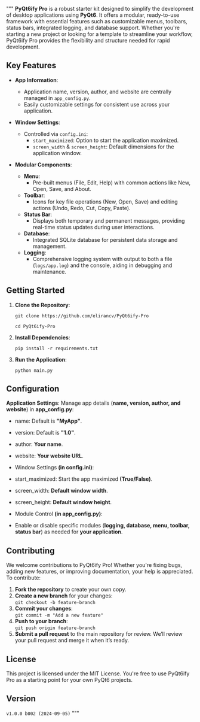 """
**PyQt6ify Pro** is a robust starter kit designed to simplify the development of desktop applications using **PyQt6**. It offers a modular, ready-to-use framework with essential features such as customizable menus, toolbars, status bars, integrated logging, and database support. Whether you're starting a new project or looking for a template to streamline your workflow, PyQt6ify Pro provides the flexibility and structure needed for rapid development.

## Key Features
- **App Information**:
  - Application name, version, author, and website are centrally managed in `app_config.py`.
  - Easily customizable settings for consistent use across your application.

- **Window Settings**:
  - Controlled via `config.ini`:
    - `start_maximized`: Option to start the application maximized.
    - `screen_width` & `screen_height`: Default dimensions for the application window.

- **Modular Components**:
  - **Menu**:
    - Pre-built menus (File, Edit, Help) with common actions like New, Open, Save, and About.
  - **Toolbar**:
    - Icons for key file operations (New, Open, Save) and editing actions (Undo, Redo, Cut, Copy, Paste).
  - **Status Bar**:
    - Displays both temporary and permanent messages, providing real-time status updates during user interactions.
  - **Database**:
    - Integrated SQLite database for persistent data storage and management.
  - **Logging**:
    - Comprehensive logging system with output to both a file (`logs/app.log`) and the console, aiding in debugging and maintenance.

## Getting Started

1. **Clone the Repository**:

    `git clone https://github.com/elirancv/PyQt6ify-Pro`

    `cd PyQt6ify-Pro`

2. **Install Dependencies**:

    `pip install -r requirements.txt`

3. **Run the Application**:

    `python main.py`


## Configuration
**Application Settings**:
Manage app details (**name, version, author, and website**) in **app_config.py**:
- name: Default is **"MyApp"**.
- version: Default is **"1.0"**.
- author: **Your name**.
- website: **Your website URL**.
- Window Settings **(in config.ini)**:

- start_maximized: Start the app maximized **(True/False)**.
- screen_width: **Default window width**.
- screen_height: **Default window height**.
- Module Control **(in app_config.py)**:

- Enable or disable specific modules (**logging, database, menu, toolbar, status bar**) as needed for **your application**.

## Contributing
We welcome contributions to PyQt6ify Pro! Whether you're fixing bugs, adding new features, or improving documentation, your help is appreciated. To contribute:

1. **Fork the repository** to create your own copy.
2. **Create a new branch** for your changes:  
   `git checkout -b feature-branch`
3. **Commit your changes**:  
   `git commit -m "Add a new feature"`
4. **Push to your branch**:  
   `git push origin feature-branch`
5. **Submit a pull request** to the main repository for review.
We’ll review your pull request and merge it when it’s ready.

## License
This project is licensed under the MIT License. You're free to use PyQt6ify Pro as a starting point for your own PyQt6 projects.

## Version

`v1.0.0 b002 (2024-09-05)` """
